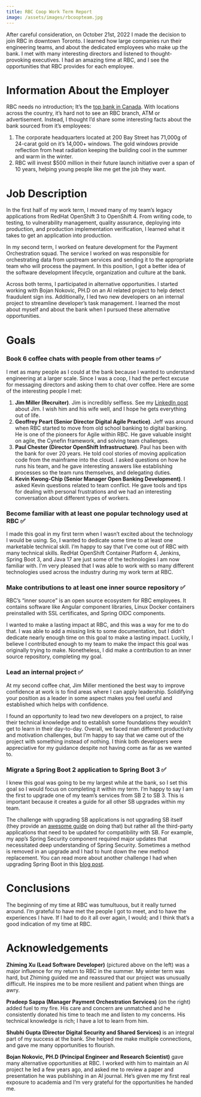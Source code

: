 ```yaml
---
title: RBC Coop Work Term Report
image: /assets/images/rbcoopteam.jpg
---
```


After careful consideration, on October 21st, 2022 I made the decision to join RBC in downtown Toronto. I learned how large companies run their engineering teams, and about the dedicated employees who make up the bank. I met with many interesting directors and listened to thought-provoking executives. I had an amazing time at RBC, and I see the opportunities that RBC provides for each employee.

# Information About the Employer

RBC needs no introduction; It’s the [top bank in Canada](https://www.investopedia.com/terms/b/bigfivebanks.asp). With locations across the country, it’s hard not to see an RBC branch, ATM or advertisement. Instead, I thought I’d share some interesting facts about the bank sourced from it’s employees:

1. The corporate headquarters located at 200 Bay Street has 71,000g of 24-carat gold on it’s 14,000+ windows. The gold windows provide reflection from heat radiation keeping the building cool in the summer and warm in the winter.
2. RBC will invest $500 million in their future launch initiative over a span of 10 years, helping young people like me get the job they want.

# Job Description

In the first half of my work term, I moved many of my team’s legacy applications from RedHat OpenShift 3 to OpenShift 4. From writing code, to testing, to vulnerability management, quality assurance, deploying into production, and production implementation verification, I learned what it takes to get an application into production.

In my second term, I worked on feature development for the Payment Orchestration squad. The service I worked on was responsible for orchestrating data from upstream services and sending it to the appropriate team who will process the payment. In this position, I got a better idea of the software development lifecycle, organization and culture at the bank.

Across both terms, I participated in alternative opportunities. I started working with Bojan Nokovic, PH.D on an AI related project to help detect fraudulent sign ins. Additionally, I led two new developers on an internal project to streamline developer’s task management. I learned the most about myself and about the bank when I pursued these alternative opportunities.

# Goals

### Book 6 coffee chats with people from other teams ✅

I met as many people as I could at the bank because I wanted to understand engineering at a larger scale. Since I was a coop, I had the perfect excuse for messaging directors and asking them to chat over coffee. Here are some of the interesting people I met:

1. **Jim Miller (Recruiter)**. Jim is incredibly selfless. See my [LinkedIn post](https://www.linkedin.com/posts/ryansheppardd_shoutout-to-jim-miller-whom-i-met-through-activity-7047312978467061760-sbb-?utm_source=share&utm_medium=member_desktop) about Jim. I wish him and his wife well, and I hope he gets everything out of life.
2. **Geoffrey Peart (Senior Director Digital Agile Practice)**. Jeff was around when RBC started to move from old school banking to digital banking. He is one of the pioneers for Agile within RBC. He gave valuable insight on agile, the Cynefin framework, and solving team challenges.
3. **Paul Chester (Director OpenShift Infrastructure)**. Paul has been with the bank for over 20 years. He told cool stories of moving application code from the mainframe into the cloud. I asked questions on how he runs his team, and he gave interesting answers like establishing processes so the team runs themselves, and delegating duties.
4. **Kevin Kwong-Chip (Senior Manager Open Banking Development)**. I asked Kevin questions related to team conflict. He gave tools and tips for dealing with personal frustrations and we had an interesting conversation about different types of workers.

### Become familiar with at least one popular technology used at RBC ✅

I made this goal in my first term when I wasn’t excited about the technology I would be using. So, I wanted to dedicate some time to at least one marketable technical skill. I’m happy to say that I’ve come out of RBC with many technical skills. RedHat OpenShift Container Platform 4, Jenkins, Spring Boot 3, and Java 17 are just some of the technologies I am now familiar with. I'm very pleased that I was able to work with so many different technologies used across the industry during my work term at RBC.

### Make contributions to at least one inner source repository ✅

RBC’s “inner source” is an open source ecosystem for RBC employees. It contains software like Angular component libraries, Linux Docker containers preinstalled with SSL certificates, and Spring OIDC components.

I wanted to make a lasting impact at RBC, and this was a way for me to do that. I was able to add a missing link to some documentation, but I didn’t dedicate nearly enough time on this goal to make a lasting impact. Luckily, I believe I contributed enough to my team to make the impact this goal was originally trying to make. Nonetheless, I did make a contribution to an inner source repository, completing my goal.

### Lead an internal project ✅

At my second coffee chat, Jim Miller mentioned the best way to improve confidence at work is to find areas where I can apply leadership. Solidifying your position as a leader in some aspect makes you feel useful and established which helps with confidence.

I found an opportunity to lead two new developers on a project, to raise their technical knowledge and to establish some foundations they wouldn’t get to learn in their day-to-day. Overall, we faced man different productivity and motivation challenges, but I’m happy to say that we came out of the project with something instead of nothing. I think both developers were appreciative for my guidance despite not having come as far as we wanted to.

### Migrate a Spring Boot 2 application to Spring Boot 3 ✅

I knew this goal was going to be my largest while at the bank, so I set this goal so I would focus on completing it within my term. I’m happy to say I am the first to upgrade one of my team’s services from SB 2 to SB 3. This is important because it creates a guide for all other SB upgrades within my team.

The challenge with upgrading SB applications is not upgrading SB itself (they provide an [awesome guide](https://github.com/spring-projects/spring-boot/wiki/Spring-Boot-3.0-Release-Notes) on doing that) but rather all the third-party applications that need to be updated for compatibility with SB. For example, my app’s Spring Security component required major updates that necessitated deep understanding of Spring Security. Sometimes a method is removed in an upgrade and I had to hunt down the new method replacement. You can read more about another challenge I had when upgrading Spring Boot in this [blog post](https://ryansheppard.tech/2023/08/02/a-case-study-on-managing-multiple-release-versions.html).

# Conclusions

The beginning of my time at RBC was tumultuous, but it really turned around. I’m grateful to have met the people I got to meet, and to have the experiences I have. If I had to do it all over again, I would; and I think that’s a good indication of my time at RBC.

# Acknowledgements

**Zhiming Xu (Lead Software Developer)** (pictured above on the left) was a major influence for my return to RBC in the summer. My winter term was hard, but Zhiming guided me and reassured that our project was unusually difficult. He inspires me to be more resilient and patient when things are awry.

**Pradeep Sappa (Manager Payment Orchestration Services)** (on the right) added fuel to my fire. His care and concern are unmatched and he consistently donated his time to teach me and listen to my concerns. His technical knowledge is rich; I have a lot to learn from him.

**Shubhi Gupta (Director Digital Security and Shared Services)** is an integral part of my success at the bank. She helped me make multiple connections, and gave me many opportunities to flourish.

**Bojan Nokovic, PH.D (Principal Engineer and Research Scientist)** gave many alternative opportunities at RBC. I worked with him to maintain an AI project he led a few years ago, and asked me to review a paper and presentation he was publishing in an AI journal. He’s given me my first real exposure to academia and I’m very grateful for the opportunities he handed me.
